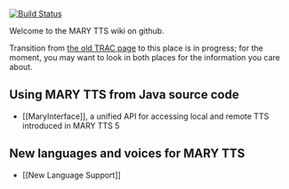 [![Build Status](https://buildhive.cloudbees.com/job/marytts/job/marytts/badge/icon)](https://buildhive.cloudbees.com/job/marytts/job/marytts/)

Welcome to the MARY TTS wiki on github.

Transition from [the old TRAC page](http://mary.opendfki.de) to this place is in progress; for the moment, you may want to look in both places for the information you care about.


## Using MARY TTS from Java source code

* [[MaryInterface]], a unified API for accessing local and remote TTS introduced in MARY TTS 5

## New languages and voices for MARY TTS

* [[New Language Support]]
